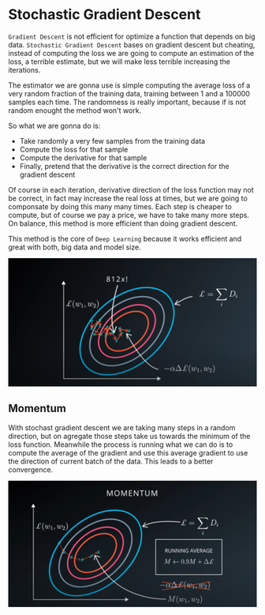 # Stochastic Gradient Descent

`Gradient Descent` is not efficient for optimize a function that depends on big data. `Stochastic Gradient Descent` bases on gradient descent but cheating, instead of computing the loss we are going to compute an estimation of the loss, a terrible estimate, but we will make less terrible increasing the iterations.

The estimator we are gonna use is simple computing the average loss of a very random fraction of the training data, training between 1 and a 100000 samples each time. The randomness is really important, because if is not random enought the method won't work.

So what we are gonna do is:

- Take randomly a very few samples from the training data
- Compute the loss for that sample
- Compute the derivative for that sample
- Finally, pretend that the derivative is the correct direction for the gradient descent

Of course in each iteration, derivative direction of the loss function may not be correct, in fact may increase the real loss at times, but we are going to componsate by doing this many many times. Each step is cheaper to compute, but of course we pay a price, we have to take many more steps. On balance, this method is more efficient than doing gradient descent.

This method is the core of `Deep Learning` because it works efficient and great with both, big data and model size.

![Udacity](./_images/stochastic-gradient-descent.png)

## Momentum

With stochast gradient descent we are taking many steps in a random direction, but on agregate those steps take us towards the minimum of the loss function. Meanwhile the process is running what we can do is to compute the average of the gradient and use this average gradient to use the direction of current batch of the data. This leads to a better convergence.

![Udacity](./_images/momentum-gradient-descent.png)
